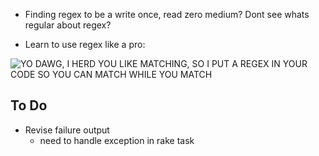   * Finding regex to be a write once, read zero medium? Dont see whats regular about regex?

  * Learn to use regex like a pro:

  ![YO DAWG, I HERD YOU LIKE MATCHING, SO I PUT A REGEX IN YOUR CODE SO YOU CAN MATCH WHILE YOU MATCH](https://github.com/mattdunn/learning-regex/raw/master/lib/xzibit-regex-meme.jpg)

To Do
-----
  * Revise failure output
    * need to handle exception in rake task 